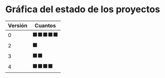 # Gráfica del estado de los proyectos


| Versión | Cuantos               |
|---------|-----------------------|
| 0 | ⬛⬛⬛⬛⬛|
| 2 | ⬛|
| 3 | ⬛⬛|
| 4 | ⬛⬛⬛⬛|


